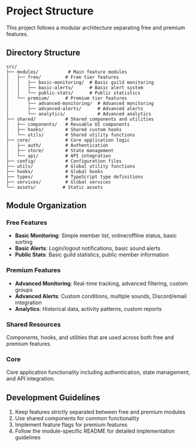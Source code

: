 # Project Structure

This project follows a modular architecture separating free and premium features.

## Directory Structure

```
src/
├── modules/           # Main feature modules
│   ├── free/         # Free tier features
│   │   ├── basic-monitoring/  # Basic guild monitoring
│   │   ├── basic-alerts/      # Basic alert system
│   │   └── public-stats/      # Public statistics
│   └── premium/      # Premium tier features
│       ├── advanced-monitoring/  # Advanced monitoring
│       ├── advanced-alerts/      # Advanced alerts
│       └── analytics/            # Advanced analytics
├── shared/           # Shared components and utilities
│   ├── components/   # Reusable UI components
│   ├── hooks/        # Shared custom hooks
│   └── utils/        # Shared utility functions
├── core/             # Core application logic
│   ├── auth/         # Authentication
│   ├── store/        # State management
│   └── api/          # API integration
├── config/           # Configuration files
├── utils/            # Global utility functions
├── hooks/            # Global hooks
├── types/            # TypeScript type definitions
├── services/         # Global services
└── assets/          # Static assets
```

## Module Organization

### Free Features
- **Basic Monitoring**: Simple member list, online/offline status, basic sorting
- **Basic Alerts**: Login/logout notifications, basic sound alerts
- **Public Stats**: Basic guild statistics, public member information

### Premium Features
- **Advanced Monitoring**: Real-time tracking, advanced filtering, custom groups
- **Advanced Alerts**: Custom conditions, multiple sounds, Discord/email integration
- **Analytics**: Historical data, activity patterns, custom reports

### Shared Resources
Components, hooks, and utilities that are used across both free and premium features.

### Core
Core application functionality including authentication, state management, and API integration.

## Development Guidelines

1. Keep features strictly separated between free and premium modules
2. Use shared components for common functionality
3. Implement feature flags for premium features
4. Follow the module-specific README for detailed implementation guidelines
